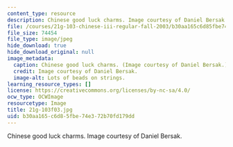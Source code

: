 ```yaml
---
content_type: resource
description: Chinese good luck charms. Image courtesy of Daniel Bersak.
file: /courses/21g-103-chinese-iii-regular-fall-2003/b30aa165c6d85fbe74e372b70fd179dd_21g-103f03.jpg
file_size: 74454
file_type: image/jpeg
hide_download: true
hide_download_original: null
image_metadata:
  caption: Chinese good luck charms. (Image courtesy of Daniel Bersak.)
  credit: Image courtesy of Daniel Bersak.
  image-alt: Lots of beads on strings.
learning_resource_types: []
license: https://creativecommons.org/licenses/by-nc-sa/4.0/
ocw_type: OCWImage
resourcetype: Image
title: 21g-103f03.jpg
uid: b30aa165-c6d8-5fbe-74e3-72b70fd179dd
---
```

Chinese good luck charms. Image courtesy of Daniel Bersak.